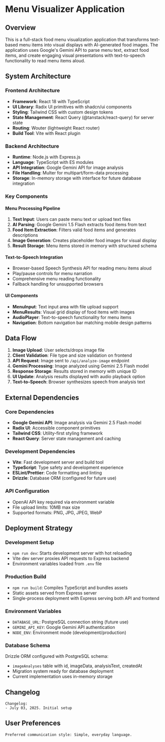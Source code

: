# Menu Visualizer Application

## Overview

This is a full-stack food menu visualization application that transforms text-based menu items into visual displays with AI-generated food images. The application uses Google's Gemini API to parse menu text, extract food items, and create engaging visual presentations with text-to-speech functionality to read menu items aloud.

## System Architecture

### Frontend Architecture
- **Framework**: React 18 with TypeScript
- **UI Library**: Radix UI primitives with shadcn/ui components
- **Styling**: Tailwind CSS with custom design tokens
- **State Management**: React Query (@tanstack/react-query) for server state
- **Routing**: Wouter (lightweight React router)
- **Build Tool**: Vite with React plugin

### Backend Architecture
- **Runtime**: Node.js with Express.js
- **Language**: TypeScript with ES modules
- **API Integration**: Google Gemini API for image analysis
- **File Handling**: Multer for multipart/form-data processing
- **Storage**: In-memory storage with interface for future database integration

### Key Components

#### Menu Processing Pipeline
1. **Text Input**: Users can paste menu text or upload text files
2. **AI Parsing**: Google Gemini 1.5 Flash extracts food items from text
3. **Food Item Extraction**: Filters valid food items and generates descriptions
4. **Image Generation**: Creates placeholder food images for visual display
5. **Result Storage**: Menu items stored in memory with structured schema

#### Text-to-Speech Integration
- Browser-based Speech Synthesis API for reading menu items aloud
- Play/pause controls for menu narration
- Comprehensive menu reading functionality
- Fallback handling for unsupported browsers

#### UI Components
- **MenuInput**: Text input area with file upload support
- **MenuResults**: Visual grid display of food items with images
- **AudioPlayer**: Text-to-speech functionality for menu items
- **Navigation**: Bottom navigation bar matching mobile design patterns

## Data Flow

1. **Image Upload**: User selects/drops image file
2. **Client Validation**: File type and size validation on frontend
3. **API Request**: Image sent to `/api/analyze-image` endpoint
4. **Gemini Processing**: Image analyzed using Gemini 2.5 Flash model
5. **Response Storage**: Results stored in memory with unique ID
6. **UI Update**: Analysis results displayed with audio playback option
7. **Text-to-Speech**: Browser synthesizes speech from analysis text

## External Dependencies

### Core Dependencies
- **Google Gemini API**: Image analysis via Gemini 2.5 Flash model
- **Radix UI**: Accessible component primitives
- **Tailwind CSS**: Utility-first styling framework
- **React Query**: Server state management and caching

### Development Dependencies
- **Vite**: Fast development server and build tool
- **TypeScript**: Type safety and development experience
- **ESLint/Prettier**: Code formatting and linting
- **Drizzle**: Database ORM (configured for future use)

### API Configuration
- OpenAI API key required via environment variable
- File upload limits: 10MB max size
- Supported formats: PNG, JPG, JPEG, WebP

## Deployment Strategy

### Development Setup
- `npm run dev`: Starts development server with hot reloading
- Vite dev server proxies API requests to Express backend
- Environment variables loaded from `.env` file

### Production Build
- `npm run build`: Compiles TypeScript and bundles assets
- Static assets served from Express server
- Single-process deployment with Express serving both API and frontend

### Environment Variables
- `DATABASE_URL`: PostgreSQL connection string (future use)
- `GEMINI_API_KEY`: Google Gemini API authentication
- `NODE_ENV`: Environment mode (development/production)

### Database Schema
Drizzle ORM configured with PostgreSQL schema:
- `imageAnalyses` table with id, imageData, analysisText, createdAt
- Migration system ready for database deployment
- Current implementation uses in-memory storage

## Changelog

```
Changelog:
- July 03, 2025. Initial setup
```

## User Preferences

```
Preferred communication style: Simple, everyday language.
```